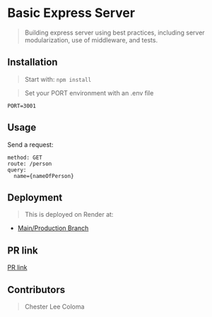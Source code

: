 # Basic Express Server

>  Building express server using best practices, including server modularization, use of middleware, and tests.

## Installation

> Start with: `npm install`

> Set your PORT environment with an .env file

```text
PORT=3001
```

## Usage

Send a request:

```text
method: GET
route: /person
query:
  name={nameOfPerson}
```

## Deployment
> This is deployed on Render at:
* [Main/Production Branch](https://basic-express-server-svjf.onrender.com)

## PR link
[PR link](https://github.com/cleecoloma/basic-express-server/pull/1)

## Contributors
> Chester Lee Coloma